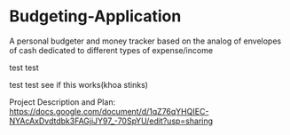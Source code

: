 # Budgeting-Application
A personal budgeter and money tracker based on the analog of envelopes of cash dedicated to different types of expense/income

test test

test test
see if this works(khoa stinks)

Project Description and Plan: https://docs.google.com/document/d/1qZ76qYHQIEC-NYAcAxDvdtdbk3FAGjiJY97_-70SpYU/edit?usp=sharing
